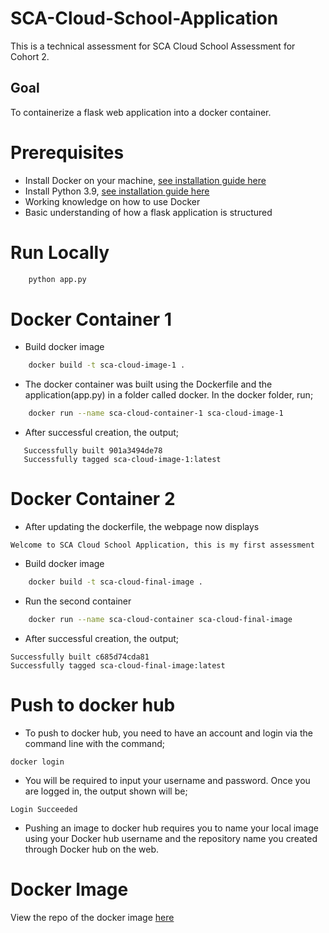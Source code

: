 # SCA-Cloud-School-Application

This is a technical assessment for SCA Cloud School Assessment for Cohort 2.
## Goal
To containerize a flask web application into a docker container.

# Prerequisites
* Install Docker on your machine, [see installation guide here]()
* Install Python 3.9, [see installation guide here]()
* Working knowledge on how to use Docker
* Basic understanding of how a flask application is structured

# Run Locally

```python
    python app.py
```





# Docker Container 1
* Build docker image
```bash
    docker build -t sca-cloud-image-1 .
```
* The docker container was built using the Dockerfile and the application(app.py) in a folder called docker. In the docker folder, run;
```bash
    docker run --name sca-cloud-container-1 sca-cloud-image-1
```

* After successful creation, the output;
```
   Successfully built 901a3494de78
   Successfully tagged sca-cloud-image-1:latest
```
# Docker Container 2
* After updating the dockerfile, the webpage now displays
```
Welcome to SCA Cloud School Application, this is my first assessment
```
* Build docker image
```bash
    docker build -t sca-cloud-final-image .
```
* Run the second container
```bash
    docker run --name sca-cloud-container sca-cloud-final-image
```
* After successful creation, the output;
```
Successfully built c685d74cda81
Successfully tagged sca-cloud-final-image:latest
```

# Push to docker hub
* To push to docker hub, you need to have an account and login via the command line with the command;
```
docker login
```
* You will be required to input your username and password. Once you are logged in, the output shown will be;
```
Login Succeeded
```
* Pushing an image to docker hub requires you to name your local image using your Docker hub username and the repository name you created through Docker hub on the web.


# Docker Image
View the repo of the docker image [here]()
